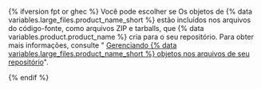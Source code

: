 {% ifversion fpt or ghec %}
Você pode escolher se
Os objetos de {% data variables.large_files.product_name_short %} estão incluídos nos arquivos do código-fonte, como arquivos ZIP e tarballs, que {% data variables.product.product_name %} cria para o seu repositório. Para obter mais informações, consulte "
[Gerenciando {% data variables.large_files.product_name_short %} objetos nos arquivos de seu repositório](/github/administering-a-repository/managing-git-lfs-objects-in-archives-of-your-repository)". </p> 

{% endif %}

